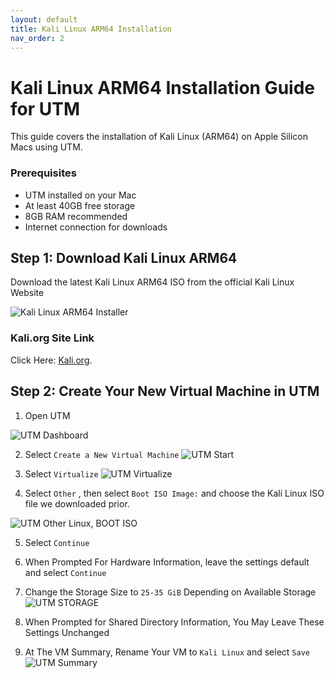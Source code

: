 ```yaml
---
layout: default
title: Kali Linux ARM64 Installation
nav_order: 2
---
```


# Kali Linux ARM64 Installation Guide for UTM

This guide covers the installation of Kali Linux (ARM64) on Apple Silicon Macs using UTM.

### Prerequisites

- UTM installed on your Mac
- At least 40GB free storage
- 8GB RAM recommended
- Internet connection for downloads

## Step 1: Download Kali Linux ARM64

Download the latest Kali Linux ARM64 ISO from the official Kali Linux Website

![Kali Linux ARM64 Installer](/UDMCyberSecurity-Labs-MacBookCompatibility/assets/images/KL-1.png)


### Kali.org Site Link

Click Here: [Kali.org](https://www.kali.org/get-kali/#kali-installer-images/).

## Step 2: Create Your New Virtual Machine in UTM

1. Open UTM

![UTM Dashboard](/UDMCyberSecurity-Labs-MacBookCompatibility/assets/images/KL-2.png)

2. Select `Create a New Virtual Machine`
![UTM Start](/UDMCyberSecurity-Labs-MacBookCompatibility/assets/images/KL-3.png)

3. Select `Virtualize`
![UTM Virtualize](/UDMCyberSecurity-Labs-MacBookCompatibility/assets/images/KL-4.png)

4. Select `Other` , then select `Boot ISO Image:` and choose the Kali Linux ISO file we downloaded prior.

![UTM Other Linux, BOOT ISO ](/UDMCyberSecurity-Labs-MacBookCompatibility/assets/images/KL-5.png)

5. Select `Continue`

6. When Prompted For Hardware Information, leave the settings default and select `Continue`

7. Change the Storage Size to `25-35 GiB` Depending on Available Storage
![UTM STORAGE ](/UDMCyberSecurity-Labs-MacBookCompatibility/assets/images/KL-6.png)
8. When Prompted for Shared Directory Information, You May Leave These Settings Unchanged
9. At The VM Summary, Rename Your VM to `Kali Linux` and select `Save`
![UTM Summary ](/UDMCyberSecurity-Labs-MacBookCompatibility/assets/images/KL-7.png)



